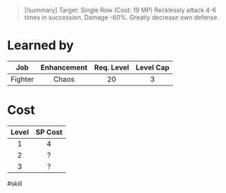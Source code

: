>[!summary]
>Target: Single Row (Cost: 19 MP)
>Recklessly attack 4-6 times in succession.
>Damage -60%.
>Greatly decrease own defense.
# Learned by
| Job   | Enhancement | Req. Level | Level Cap |
|:-------:|:-----------:|:----------:|:---------:|
| Fighter | Chaos       | 20         | 3         |
# Cost
| Level | SP Cost |
|:-----:|:-------:|
| 1     | 4       | 
| 2     | ?       |
| 3     | ?       |

#skill 